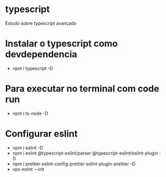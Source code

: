 # typescript

Estudo sobre typescript avançado

# Instalar o typescript como devdependencia

- npm i typescript -D

# Para executar no terminal com code run

- npm i ts-node -D

# Configurar eslint
- npm i eslint -D
- npm i eslint @typescript-eslint/parser @typescript-eslint/eslint-plugin -D
- npm i prettier eslint-config-prettier eslint-plugin-prettier -D
- npx eslint --init